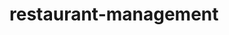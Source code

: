 # restaurant-management

<!-- notes-->
<!-- 1: How to take input from .xlsx file -->
<!-- 2: How many columns and rows -->
<!-- 3: How much profit in each product -->
